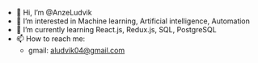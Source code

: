 - 👋 Hi, I’m @AnzeLudvik
- 👀 I’m interested in Machine learning, Artificial intelligence, Automation
- 🌱 I’m currently learning React.js, Redux.js, SQL, PostgreSQL
- 📫 How to reach me: 
  - gmail: aludvik04@gmail.com

<!---
AnzeLudvik/AnzeLudvik is a ✨ special ✨ repository because its `README.md` (this file) appears on your GitHub profile.
You can click the Preview link to take a look at your changes.
--->
